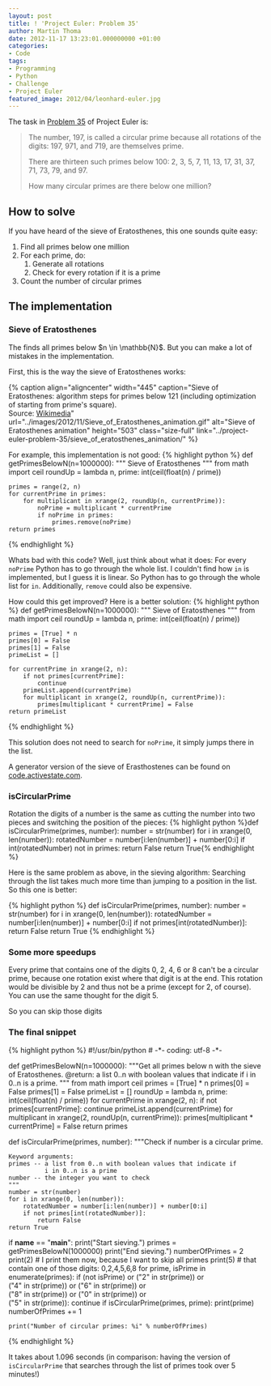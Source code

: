 ```yaml
---
layout: post
title: ! 'Project Euler: Problem 35'
author: Martin Thoma
date: 2012-11-17 13:23:01.000000000 +01:00
categories:
- Code
tags:
- Programming
- Python
- Challenge
- Project Euler
featured_image: 2012/04/leonhard-euler.jpg
---
```

The task in <a href="http://projecteuler.net/problem=35">Problem 35</a> of Project Euler is:

<blockquote>The number, 197, is called a circular prime because all rotations of the digits: 197, 971, and 719, are themselves prime.

There are thirteen such primes below 100: 2, 3, 5, 7, 11, 13, 17, 31, 37, 71, 73, 79, and 97.

How many circular primes are there below one million?</blockquote>

<h2>How to solve</h2>
If you have heard of the sieve of Eratosthenes, this one sounds quite easy:
<ol>
  <li>Find all primes below one million</li>
  <li>For each prime, do:
    <ol>
      <li>Generate all rotations</li>
      <li>Check for every rotation if it is a prime</li>
    </ol>
  </li>
  <li>Count the number of circular primes</li>
</ol>

<h2>The implementation</h2>
<h3>Sieve of Eratosthenes</h3>
The finds all primes below $n \in \mathbb{N}$. But you can make a lot of mistakes in the implementation.

First, this is the way the sieve of Eratosthenes works:

{% caption align="aligncenter" width="445" caption="Sieve of Eratosthenes: algorithm steps for primes below 121 (including optimization of starting from prime's square).<br/>Source: <a href='http://commons.wikimedia.org/wiki/File:Sieve_of_Eratosthenes_animation.gif'>Wikimedia</a>" url="../images/2012/11/Sieve_of_Eratosthenes_animation.gif" alt="Sieve of Eratosthenes animation"  height="503" class="size-full" link="../project-euler-problem-35/sieve_of_eratosthenes_animation/" %}

For example, this implementation is not good:
{% highlight python %}
def getPrimesBelowN(n=1000000):
    """ Sieve of Eratosthenes """
    from math import ceil
    roundUp = lambda n, prime: int(ceil(float(n) / prime))

    primes = range(2, n)
    for currentPrime in primes:
        for multiplicant in xrange(2, roundUp(n, currentPrime)):
            noPrime = multiplicant * currentPrime
            if noPrime in primes: 
                primes.remove(noPrime)
    return primes
{% endhighlight %}

Whats bad with this code? 
Well, just think about what it does: For every <code>noPrime</code> Python has to go through the whole list. I couldn't find how <code>in</code> is implemented, but I guess it is linear. So Python has to go through the whole list for <code>in</code>. Additionally, <code>remove</code> could also be expensive.

How could this get improved? Here is a better solution:
{% highlight python %}
def getPrimesBelowN(n=1000000):
    """ Sieve of Eratosthenes """
    from math import ceil
    roundUp = lambda n, prime: int(ceil(float(n) / prime))

    primes = [True] * n
    primes[0] = False
    primes[1] = False
    primeList = []

    for currentPrime in xrange(2, n):
        if not primes[currentPrime]:
            continue
        primeList.append(currentPrime)
        for multiplicant in xrange(2, roundUp(n, currentPrime)):
            primes[multiplicant * currentPrime] = False
    return primeList
{% endhighlight %}

This solution does not need to search for <code>noPrime</code>, it simply jumps there in the list.

A generator version of the sieve of Erasthostenes can be found on <a href="http://code.activestate.com/recipes/117119-sieve-of-eratosthenes/">code.activestate.com</a>.

<h3>isCircularPrime</h3>
Rotation the digits of a number is the same as cutting the number into two pieces and switching the position of the pieces:
{% highlight python %}def isCircularPrime(primes, number):
    number = str(number)
    for i in xrange(0, len(number)):
        rotatedNumber = number[i:len(number)] + number[0:i]
        if int(rotatedNumber) not in primes:
            return False
    return True{% endhighlight %}

Here is the same problem as above, in the sieving algorithm: Searching through the list takes much more time than jumping to a position in the list. So this one is better:

{% highlight python %}
def isCircularPrime(primes, number):
    number = str(number)
    for i in xrange(0, len(number)):
        rotatedNumber = number[i:len(number)] + number[0:i]
        if not primes[int(rotatedNumber)]:
            return False
    return True
{% endhighlight %}

<h3>Some more speedups</h2>
Every prime that contains one of the digits 0, 2, 4, 6 or 8 can't be a circular prime, because one rotation exist where that digit is at the end. This rotation would be divisible by 2 and thus not be a prime (except for 2, of course).
You can use the same thought for the digit 5.

So you can skip those digits

<h3>The final snippet</h3>
{% highlight python %}
#!/usr/bin/python
# -*- coding: utf-8 -*-
 
def getPrimesBelowN(n=1000000):
    """Get all primes below n with the sieve of Eratosthenes. 
    @return: a list 0..n with boolean values that indicate if 
             i in 0..n is a prime.
    """
    from math import ceil
    primes = [True] * n
    primes[0] = False
    primes[1] = False
    primeList = []
    roundUp = lambda n, prime: int(ceil(float(n) / prime))
    for currentPrime in xrange(2, n):
        if not primes[currentPrime]:
            continue
        primeList.append(currentPrime)
        for multiplicant in xrange(2, roundUp(n, currentPrime)):
            primes[multiplicant * currentPrime] = False
    return primes
 
def isCircularPrime(primes, number):
    """Check if number is a circular prime.
     
    Keyword arguments:
    primes -- a list from 0..n with boolean values that indicate if 
              i in 0..n is a prime
    number -- the integer you want to check
    """
    number = str(number)
    for i in xrange(0, len(number)):
        rotatedNumber = number[i:len(number)] + number[0:i]
        if not primes[int(rotatedNumber)]:
            return False
    return True
 
if __name__ == "__main__":
    print("Start sieving.")
    primes = getPrimesBelowN(1000000)
    print("End sieving.")
    numberOfPrimes = 2
    print(2)    # I print them now, because I want to skip all primes
    print(5)    # that contain one of those digits: 0,2,4,5,6,8
    for prime, isPrime in enumerate(primes):
        if (not isPrime) or ("2" in str(prime)) or \
           ("4" in str(prime)) or ("6" in str(prime)) or \
           ("8" in str(prime)) or ("0" in str(prime)) or \
           ("5" in str(prime)):
            continue
        if isCircularPrime(primes, prime):
            print(prime)
            numberOfPrimes += 1
 
    print("Number of circular primes: %i" % numberOfPrimes)
{% endhighlight %}

It takes about 1.096 seconds (in comparison: having the version of <code>isCircularPrime</code> that searches through the list of primes took over 5 minutes!)
